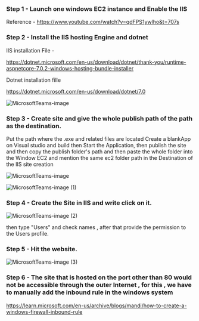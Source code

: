 ### Step 1 - Launch one windows EC2 instance and Enable the IIS  

Reference - https://www.youtube.com/watch?v=qdFPS1ywlho&t=707s

### Step 2 - Install the IIS hosting Engine and dotnet 

IIS installation File - 

https://dotnet.microsoft.com/en-us/download/dotnet/thank-you/runtime-aspnetcore-7.0.2-windows-hosting-bundle-installer

Dotnet installation fille

https://dotnet.microsoft.com/en-us/download/dotnet/7.0


![MicrosoftTeams-image](https://user-images.githubusercontent.com/67600604/216295527-60125eb9-9551-406c-bb4c-26c81b91400f.png)


### Step 3 - Create site and give the whole publish path of the path as the destination.

Put the path where the .exe and related files are located
Create a blankApp on Visual studio and build then Start the Application, then publish the site and then copy the publish folder's path and then paste the whole folder into the Window EC2 and mention the same ec2 folder path in the Destination of the IIS site creation

![MicrosoftTeams-image](https://user-images.githubusercontent.com/67600604/216296196-26a4b997-bd80-48e5-9d66-31b50d1f5208.png)

![MicrosoftTeams-image (1)](https://user-images.githubusercontent.com/67600604/216296261-567badfc-be27-46c6-ba97-53b33e8402db.png)

### Step 4 - Create the Site in IIS and write click on it.

![MicrosoftTeams-image (2)](https://user-images.githubusercontent.com/67600604/216296320-e52f34d6-4df0-48fe-8665-aa20b40096c5.png)

then type "Users" and check names , after that provide the permission to the Users profile.

### Step 5 - Hit the website.

![MicrosoftTeams-image (3)](https://user-images.githubusercontent.com/67600604/216296399-ce0d358e-352d-4736-917c-5abd74e67f21.png)

### Step 6 - The site that is hosted on the port other than 80 would not be accessible through the outer Internet , for this , we have to manually add the inbound rule in the windows system

https://learn.microsoft.com/en-us/archive/blogs/mandi/how-to-create-a-windows-firewall-inbound-rule
